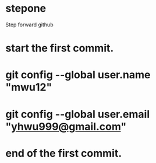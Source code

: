 # stepone
Step forward github

# start the first commit.
# git config --global user.name "mwu12"
# git config --global user.email "yhwu999@gmail.com"
# end of the first commit.